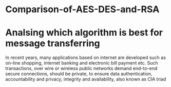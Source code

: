 # Comparison-of-AES-DES-and-RSA 
# Analsing which algorithm is best for message transferring

In recent years, many applications based on internet are developed such as on-line shopping, internet banking and electronic bill payment etc. Such transactions, over wire or wireless public networks demand end-to-end secure connections, should be private, to ensure data authentication, accountability and privacy, integrity and availability, also known as CIA triad

